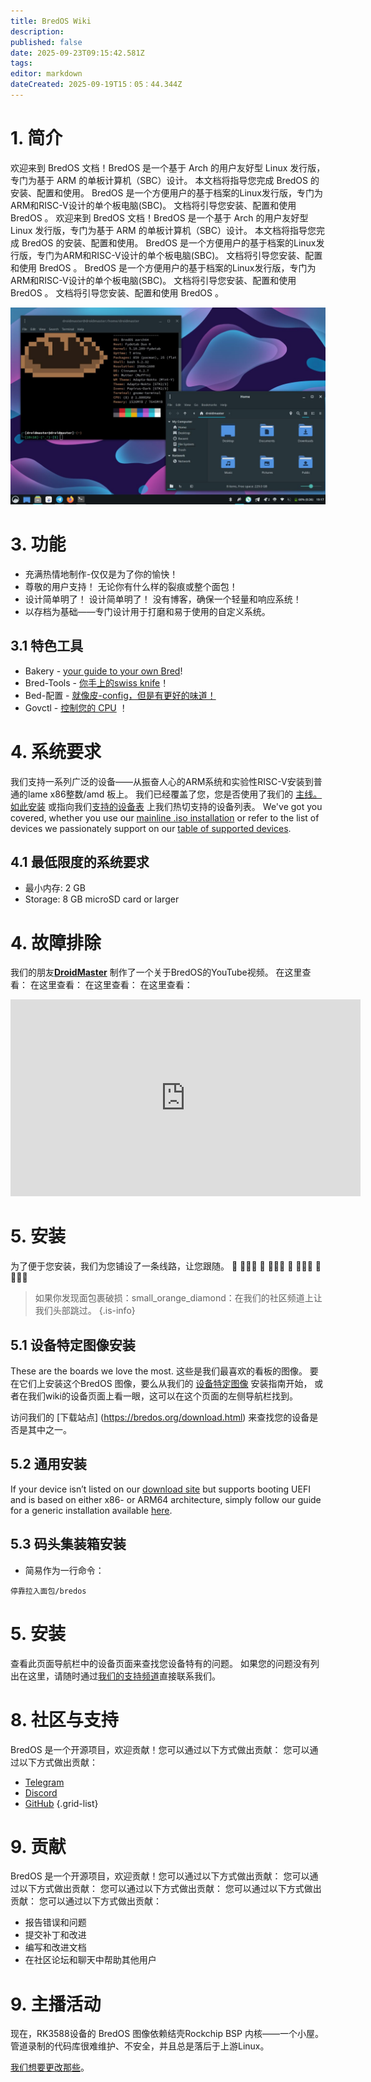 ```yaml
---
title: BredOS Wiki
description:
published: false
date: 2025-09-23T09:15:42.581Z
tags:
editor: markdown
dateCreated: 2025-09-19T15：05：44.344Z
---
```


# 1. 简介

欢迎来到 BredOS 文档！BredOS 是一个基于 Arch 的用户友好型 Linux 发行版，专门为基于 ARM 的单板计算机（SBC）设计。
本文档将指导您完成 BredOS 的安装、配置和使用。 BredOS 是一个方便用户的基于档案的Linux发行版，专门为ARM和RISC-V设计的单个板电脑(SBC)。
文档将引导您安装、配置和使用 BredOS 。 欢迎来到 BredOS 文档！BredOS 是一个基于 Arch 的用户友好型 Linux 发行版，专门为基于 ARM 的单板计算机（SBC）设计。
本文档将指导您完成 BredOS 的安装、配置和使用。 BredOS 是一个方便用户的基于档案的Linux发行版，专门为ARM和RISC-V设计的单个板电脑(SBC)。
文档将引导您安装、配置和使用 BredOS 。 BredOS 是一个方便用户的基于档案的Linux发行版，专门为ARM和RISC-V设计的单个板电脑(SBC)。
文档将引导您安装、配置和使用 BredOS 。
文档将引导您安装、配置和使用 BredOS 。

![](https://github.com/LinuxDroidMaster/Fydetab-Duo-DroidMaster-wiki/raw/main/Images/Linux/BredOS/preview.jpg)

# 3. 功能

- 充满热情地制作-仅仅是为了你的愉快！
- 尊敬的用户支持！ 无论你有什么样的裂痕或整个面包！
- 设计简单明了！ 设计简单明了！ 没有博客，确保一个轻量和响应系统！
- 以存档为基础——专门设计用于打磨和易于使用的自定义系统。

## 3.1 特色工具

- Bakery - [your guide to your own Bred](/install/first-setup)!
- Bred-Tools - [你手上的swiss knife](/Tools)！
- Bed-配置 - [就像皮-config，但是有更好的味道！](/bredos-config)
- Govctl - [控制您的 CPU](/how-to/govctl) ！

# 4. 系统要求

我们支持一系列广泛的设备——从振奋人心的ARM系统和实验性RISC-V安装到普通的lame x86整数/amd 板上。 我们已经覆盖了您，您是否使用了我们的 [主线。 如此安装](/install/Installation-with-ISO) 或指向我们[支持的设备表](/table-of-supported-devices) 上我们热切支持的设备列表。 We've got you covered, whether you use our [mainline .iso installation](/en/install/Installation-with-ISO) or refer to the list of devices we passionately support on our [table of supported devices](/en/table-of-supported-devices).

## 4.1 最低限度的系统要求

- 最小内存: 2 GB
- Storage: 8 GB microSD card or larger

# 4. 故障排除

我们的朋友[**DroidMaster**](https://www.youtube.com/@LinuxDroidMaster) 制作了一个关于BredOS的YouTube视频。 在这里查看： 在这里查看： 在这里查看： 在这里查看：

<iframe width="560" height="315" src="https://www.youtube-nocookie.com/embed/eoLE27xdtu4?si=ai-0QqLNyCYfTKfA" title="YouTube video player" frameborder="0" allow="accelerometer; autoplay; clipboard-write; encrypted-media; gyroscope; picture-in-picture; web-share" referrerpolicy="strict-origin-when-cross-origin" allowfullscreen></iframe>

# 5. 安装

为了便于您安装，我们为您铺设了一条线路，让您跟随。 🍞 🔸🔸🔸 🍞 🔸🔸🔸 🍞 🔸🔸🔸 🍞 🔸🔸🔸

> 如果你发现面包裹破损：small_orange_diamond：在我们的社区频道上让我们头部跳过。
> {.is-info}

## 5.1 设备特定图像安装

These are the boards we love the most. 这些是我们最喜欢的看板的图像。 要在它们上安装这个BredOS 图像，要么从我们的 [设备特定图像](/install/device-specific-image) 安装指南开始， 或者在我们wiki的设备页面上看一眼，这可以在这个页面的左侧导航栏找到。

访问我们的 [下载站点] (https://bredos.org/download.html) 来查找您的设备是否是其中之一。

## 5.2 通用安装

If your device isn’t listed on our [download site](https://bredos.org/download.html) but supports booting UEFI and is based on either x86- or ARM64 architecture, simply follow our guide for a generic installation available [here](/install/Installation-with-ISO).

## 5.3 码头集装箱安装

- 简易作为一行命令：

```
停靠拉入面包/bredos
```

# 5. 安装

查看此页面导航栏中的设备页面来查找您设备特有的问题。 如果您的问题没有列出在这里，请随时通过[我们的支持频道](#h-7-community-and-support)直接联系我们。

# 8. 社区与支持

BredOS 是一个开源项目，欢迎贡献！您可以通过以下方式做出贡献： 您可以通过以下方式做出贡献：

- [Telegram](https://t.me/bredoslinux)
- [Discord](https://discord.gg/jwhuyKXaa)
- [GitHub](http://github.com/BredOS)
  {.grid-list}

# 9. 贡献

BredOS 是一个开源项目，欢迎贡献！您可以通过以下方式做出贡献： 您可以通过以下方式做出贡献： 您可以通过以下方式做出贡献： 您可以通过以下方式做出贡献： 您可以通过以下方式做出贡献：

- 报告错误和问题
- 提交补丁和改进
- 编写和改进文档
- 在社区论坛和聊天中帮助其他用户

# 9. 主播活动

现在，RK3588设备的 BredOS 图像依赖结壳Rockchip BSP 内核——一个小屋。 管道录制的代码库很难维护、不安全，并且总是落后于上游Linux。

[我们想要更改那些](/en/internal-bred-stuff/mainline-campaign)。
